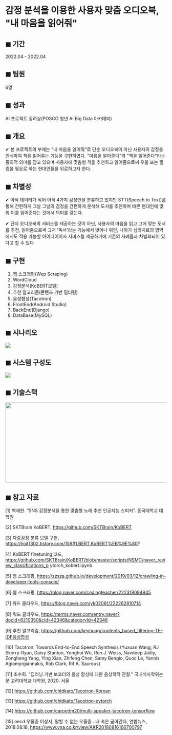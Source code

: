 # 감정 분석을 이용한 사용자 맞춤 오디오북, "내 마음을 읽어줘"

## ◼ 기간
2022.04 - 2022.04

## ◼ 팀원
6명

## ◼ 성과
AI 프로젝트 장려상(POSCO 청년 AI Big Data 아카데미)

## ◼ 개요
✔ 본 프로젝트의 부제는 "내 마음을 읽어줘"로 단순 오디오북이 아닌 사용자의 감정을 인식하여
책을 읽어주는 기능을 구현하였다. "마음을 알아준다"와 "책을 읽어준다"라는 중의적 의미를 담고
있으며 사용자에 맞춤형 책을 추천하고 읽어줌으로써 우울 또는 힐링을 필요로 하는 현대인들을
위로하고자 한다.

## ◼ 차별성
✔ 아직 데이터가 적어 아직 4가지 감정만을 분류하고 있지만 STT(Speech to Text)를
통해 간편하게 그날 그날의 감정을 간편하게 분석해 도서를 추천하며 바쁜 현대인에 맞춰 이를
읽어준다는 것에서 의미를 갖는다.   

✔ 단지 오디오북의 서비스를 제공하는 것이 아닌, 사용자의 마음을 읽고 그에 맞는 도서를
추천, 읽어줌으로써 그저 '독서'라는 기능에서 벗어나 위안, 나아가 심리치료의 영역에서도 적용
가능할 아이디어이자 서비스를 제공하기에 기존의 사례들과 차별화되어 있다고 할 수 있다


## ◼ 구현
1. 웹 스크래핑(Wep Scraping)
2. WordCloud
3. 감정분석(KoBERT모델)
4. 추천 알고리즘(콘텐츠 기반 필터링)
5. 음성합성(Tacotron)
6. FrontEnd(Android Studio)
7. BackEnd(Django)
8. DataBase(MySQL)

## ◼ 시나리오
![](https://user-images.githubusercontent.com/64197543/173026991-e2771c6a-76f3-4f57-bc59-400c9b6b9038.JPG)


## ◼ 시스템 구성도
![](https://user-images.githubusercontent.com/64197543/173026988-cf6a3c53-d125-4aa9-be6c-bfa2b91c4b38.JPG)


## ◼ 기술스택
<img src="https://user-images.githubusercontent.com/64197543/173026299-c55ff20b-9df1-47fa-bc17-cec08ead4366.png" width="600" height="250"/>


## ◼ 참고 자료

[1] 백재현. “SNS 감정분석을 통한 맞춤형 노래 추천 인공지능 스피커”. 동국대학교 대학원

[2] SKTBrain KoBERT, https://github.com/SKTBrain/KoBERT

[3] 다중감정 분류 모델 구현, https://hoit1302.tistory.com/159#1.BERT,KoBERT%EB%9E%80?

[4] KoBERT finetuning 코드, https://github.com/SKTBrain/KoBERT/blob/master/scripts/NSMC/naver_review_classifications_p
ytorch_kobert.ipynb

[5] 웹 스크래핑, https://zzsza.github.io/development/2019/03/12/crawling-in-developer-tools-console/

[6] 웹 스크래핑, https://blog.naver.com/codingteacher/222319094945

[7] 워드 클라우드, https://blog.naver.com/yk02061/222262810714

[8] 워드 클라우드, https://terms.naver.com/entry.naver?docId=6210350&cid=42346&categoryId=42346

[9] 추천 알고리즘, https://github.com/keyhong/contents_based_filtering-TF-IDF음성합성

[10] Tacotron: Towards End-to-End Speech Synthesis (Yuxuan Wang, RJ Skerry-Ryan, Daisy Stanton, Yonghui Wu, Ron J. Weiss, Navdeep Jaitly, Zongheng Yang, Ying Xiao, Zhifeng Chen, Samy Bengio, Quoc Le, Yannis Agiomyrgiannakis, Rob Clark, Rif A. Saurous)

[11] 조수희. "딥러닝 기반 보코더의 음성 합성에 대한 음성학적 관찰." 국내석사학위논문 고려대학교 대학원, 2020. 서울

[12] https://github.com/chldkato/Tacotron-Korean

[13] https://github.com/chldkato/Tacotron-pytorch

[14] https://github.com/carpedm20/multi-speaker-tacotron-tensorflow

[15] oecd 우울증 이상서, 말할 수 없는 우울증...내 속은 곪아간다, 연합뉴스, 2018.08.18, https://www.yna.co.kr/view/AKR20180816166700797
